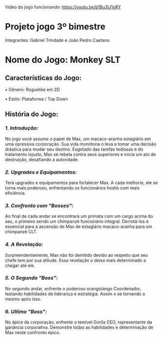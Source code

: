 Video do jogo funcionando: https://youtu.be/b1Bu3lJ1oRY

# Projeto jogo 3º bimestre
Integrantes: Gabriel Trindade e João Pedro Caetano

# Nome do Jogo: Monkey SLT
## Características do Jogo:

•	Gênero: Roguelike em 2D

•	Estilo: Plataforma / Top Down

## História do Jogo:
### *1. Introdução:*
  No jogo você assume o papel de Max, um macaco-aranha estagiário em uma opressiva corporação. Sua vida monótona o leva a tomar uma decisão drástica para mudar seu destino. Esgotado das tarefas tediosas e do tratamento injusto, Max se rebela contra seus superiores e inicia um ato de destruição, desafiando a autoridade.
   
### *2. Upgrades e Equipamentos:*
  Terá upgrades e equipamentos para fortalecer Max. A cada melhoria, ele se torna mais poderoso, enfrentando os funcionários hostis com mais eficiência. 

### *3. Confronto com "Bosses":*
  Ao final de cada andar se encontrará um primata com um cargo acima do seu, o primeiro sendo um chimpanzé funcionário integral. Derrotá-los é essencial para a ascensão de Max de estagiário macaco-aranha para um chimpanzé CLT.
  
### *4. A Revelação:*
Surpreendentemente, Max não foi demitido devido ao respeito que seu chefe tem por sua atitude. Essa revelação o deixa mais determinado a chegar até ele. 
### *5. O Segundo "Boss":*
No segundo andar, enfrente o poderoso orangotango Coordenador, testando habilidades de liderança e estratégia. Assim o se tornando o mesmo após isso.
### *6. Ultimo "Boss":*
No ápice da corporação, enfrente o temível Gorila CEO, representante da ganância corporativa. Demonstre todas as habilidades e determinação de Max neste confronto épico.
